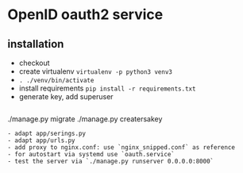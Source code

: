 # OpenID oauth2 service

## installation
 - checkout
 - create virtualenv `virtualenv -p python3 venv3`
 - `. ./venv/bin/activate`
 - install requirements `pip install -r requirements.txt`
 - generate key, add superuser
   ```
./manage.py migrate
./manage.py creatersakey
   ```
 - adapt app/serings.py
 - adapt app/urls.py
 - add proxy to nginx.conf: use `nginx_snipped.conf` as reference
 - for autostart via systemd use `oauth.service`
 - test the server via `./manage.py runserver 0.0.0.0:8000`
